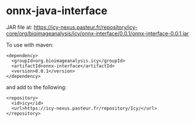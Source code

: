 # onnx-java-interface

JAR file at: https://icy-nexus.pasteur.fr/repository/icy-core/org/bioimageanalysis/icy/onnx-interface/0.0.1/onnx-interface-0.0.1.jar


To use with maven:

```
<dependency>
  <groupId>org.bioimageanalysis.icy</groupId>
  <artifactId>onnx-interface</artifactId>
  <version>0.0.1</version>
</dependency>
```

and add to </repositories> the following:

```
<repository>
  <id>icy</id>
  <url>https://icy-nexus.pasteur.fr/repository/Icy/</url>
</repository>
```
